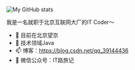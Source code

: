 
![My GitHub stats](https://github-readme-stats.vercel.app/api?username=CONTINUE12&hide=prs&show_icons=true&theme=radical) 


我是一名就职于北京互联网大厂的IT Coder～

- 🔭 目前在北京望京
- 🌱 技术领域Java
- 📫 博客：https://blog.csdn.net/qq_39144436
- 🌱 微信公众号：IT路旅记
